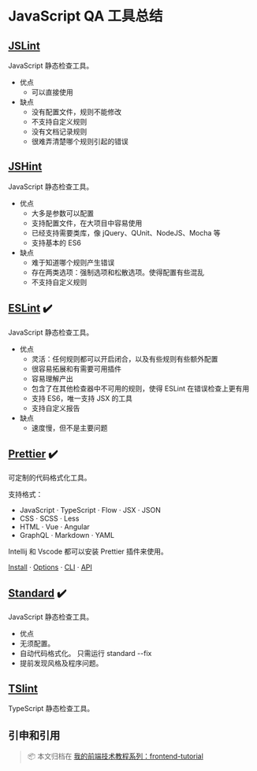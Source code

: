 # JavaScript QA 工具总结

## [JSLint](https://github.com/douglascrockford/JSLint)

JavaScript 静态检查工具。

- 优点
  - 可以直接使用
- 缺点
  - 没有配置文件，规则不能修改
  - 不支持自定义规则
  - 没有文档记录规则
  - 很难弄清楚哪个规则引起的错误

## [JSHint](https://github.com/jshint/jshint)

JavaScript 静态检查工具。

- 优点
  - 大多是参数可以配置
  - 支持配置文件，在大项目中容易使用
  - 已经支持需要类库，像 jQuery、QUnit、NodeJS、Mocha 等
  - 支持基本的 ES6
- 缺点
  - 难于知道哪个规则产生错误
  - 存在两类选项：强制选项和松散选项。使得配置有些混乱
  - 不支持自定义规则

## [ESLint](https://github.com/eslint/eslint) :heavy_check_mark:

JavaScript 静态检查工具。

- 优点
  - 灵活：任何规则都可以开启闭合，以及有些规则有些额外配置
  - 很容易拓展和有需要可用插件
  - 容易理解产出
  - 包含了在其他检查器中不可用的规则，使得 ESLint 在错误检查上更有用
  - 支持 ES6，唯一支持 JSX 的工具
  - 支持自定义报告
- 缺点
  - 速度慢，但不是主要问题

## [Prettier](https://github.com/prettier/prettier) :heavy_check_mark:

可定制的代码格式化工具。

支持格式：

- JavaScript · TypeScript · Flow · JSX · JSON
- CSS · SCSS · Less
- HTML · Vue · Angular
- GraphQL · Markdown · YAML

Intellij 和 Vscode 都可以安装 Prettier 插件来使用。

[Install](https://prettier.io/docs/en/install.html) · [Options](https://prettier.io/docs/en/options.html) · [CLI](https://prettier.io/docs/en/cli.html) · [API](https://prettier.io/docs/en/api.html)

## [Standard](https://github.com/feross/standard) :heavy_check_mark:

JavaScript 静态检查工具。

- 优点
- 无须配置。
- 自动代码格式化。 只需运行 standard --fix
- 提前发现风格及程序问题。

## [TSlint](https://github.com/palantir/tslint)

TypeScript 静态检查工具。

## 引申和引用

> :package: 本文归档在 [我的前端技术教程系列：frontend-tutorial](https://github.com/dunwu/frontend-tutorial)
